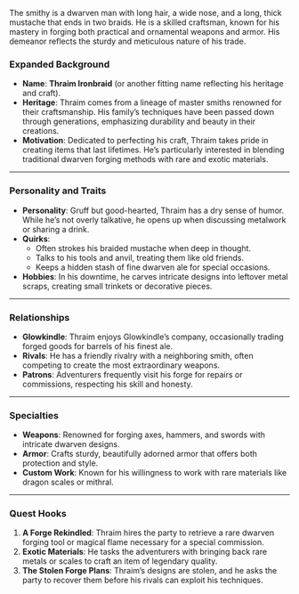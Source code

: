 The smithy is a dwarven man with long hair, a wide nose, and a long, thick mustache that ends in two braids. He is a skilled craftsman, known for his mastery in forging both practical and ornamental weapons and armor. His demeanor reflects the sturdy and meticulous nature of his trade.

### **Expanded Background**

- **Name**: **Thraim Ironbraid** (or another fitting name reflecting his heritage and craft).
- **Heritage**: Thraim comes from a lineage of master smiths renowned for their craftsmanship. His family’s techniques have been passed down through generations, emphasizing durability and beauty in their creations.
- **Motivation**: Dedicated to perfecting his craft, Thraim takes pride in creating items that last lifetimes. He’s particularly interested in blending traditional dwarven forging methods with rare and exotic materials.

---

### **Personality and Traits**

- **Personality**: Gruff but good-hearted, Thraim has a dry sense of humor. While he’s not overly talkative, he opens up when discussing metalwork or sharing a drink.
- **Quirks**:
    - Often strokes his braided mustache when deep in thought.
    - Talks to his tools and anvil, treating them like old friends.
    - Keeps a hidden stash of fine dwarven ale for special occasions.
- **Hobbies**: In his downtime, he carves intricate designs into leftover metal scraps, creating small trinkets or decorative pieces.

---

### **Relationships**

- **Glowkindle**: Thraim enjoys Glowkindle’s company, occasionally trading forged goods for barrels of his finest ale.
- **Rivals**: He has a friendly rivalry with a neighboring smith, often competing to create the most extraordinary weapons.
- **Patrons**: Adventurers frequently visit his forge for repairs or commissions, respecting his skill and honesty.

---

### **Specialties**

- **Weapons**: Renowned for forging axes, hammers, and swords with intricate dwarven designs.
- **Armor**: Crafts sturdy, beautifully adorned armor that offers both protection and style.
- **Custom Work**: Known for his willingness to work with rare materials like dragon scales or mithral.

---

### **Quest Hooks**

1. **A Forge Rekindled**: Thraim hires the party to retrieve a rare dwarven forging tool or magical flame necessary for a special commission.
2. **Exotic Materials**: He tasks the adventurers with bringing back rare metals or scales to craft an item of legendary quality.
3. **The Stolen Forge Plans**: Thraim’s designs are stolen, and he asks the party to recover them before his rivals can exploit his techniques.